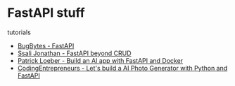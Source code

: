 # FastAPI stuff

tutorials

* [BugBytes - FastAPI](https://www.youtube.com/watch?v=Lw-zLopB3o0&list=PL-2EBeDYMIbQghmnb865lpdmYyWU3I5F1&index=1)
* [Ssali Jonathan - FastAPI beyond CRUD](https://www.youtube.com/watch?v=Uw4FPr-dD7Q&list=PLEt8Tae2spYnHy378vMlPH--87cfeh33P&index=1)
* [Patrick Loeber - Build an AI app with FastAPI and Docker](https://www.youtube.com/watch?v=iqrS7Q174Ac)
* [CodingEntrepreneurs - Let's build a AI Photo Generator with Python and FastAPI](https://www.youtube.com/watch?v=lV82LDKT16A)
